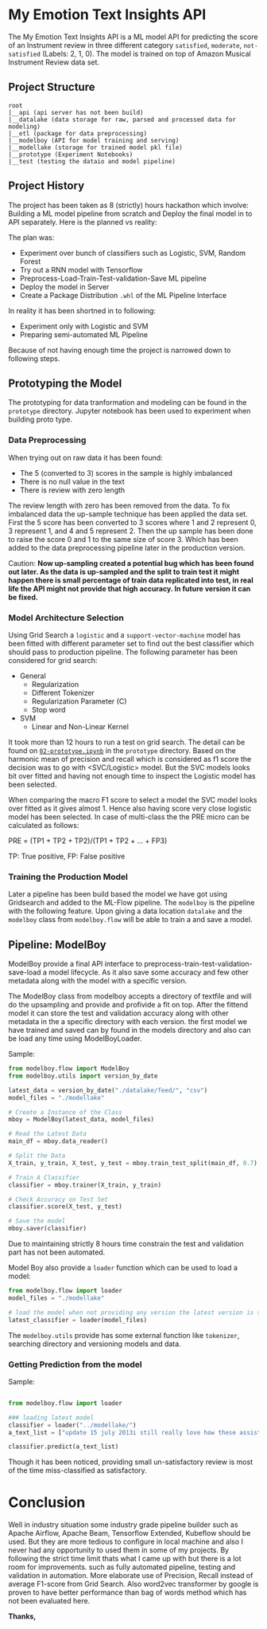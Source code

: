 # My Emotion Text Insights API
The My Emotion Text Insights API is a ML model API for predicting the score 
of an Instrument review in three different category `satisfied`, `moderate`, 
`not-satisfied` (Labels: 2, 1, 0). The model is trained on top of Amazon 
Musical Instrument Review data set.

## Project Structure
```
root
|__api (api server has not been build)
|__datalake (data storage for raw, parsed and processed data for modeling)
|__etl (package for data preprocessing)
|__modelboy (API for model training and serving)
|__modellake (storage for trained model pkl file)
|__prototype (Experiment Notebooks)
|__test (testing the dataio and model pipeline)
```

## Project History
The project has been taken as 8 (strictly) hours hackathon which involve: 
Building a ML model pipeline from scratch and Deploy the final model in to API 
separately. Here is the planned vs reality:

The plan was:
- Experiment over bunch of classifiers such as Logistic, SVM, Random Forest
- Try out a RNN model with Tensorflow
- Preprocess-Load-Train-Test-validation-Save ML pipeline
- Deploy the model in Server
- Create a Package Distribution `.whl` of the ML Pipeline Interface

In reality it has been shortned in to following:
- Experiment only with Logistic and SVM
- Preparing semi-automated ML Pipeline

Because of not having enough time the project is narrowed down to following steps.

## Prototyping the Model
The prototyping for data tranformation and modeling can be found in the 
`prototype` directory. Jupyter notebook has been used to experiment when 
building proto type. 

### Data Preprocessing
When trying out on raw data it has been found:
- The 5 (converted to 3) scores in the sample is highly imbalanced
- There is no null value in the text
- There is review with zero length

The review length with zero has been removed from the data. To fix imbalanced 
data the up-sample technique has been applied the data set. First the 5 score 
has been converted to 3 scores where 1 and 2 represent 0, 3 represent 1, 
and 4 and 5 represent 2. Then the up sample has been done to raise the score 
0 and 1 to the same size of score 3. Which has been added to the data 
preprocessing pipeline later in the production version.

Caution: __Now up-sampling created a potential bug which has been found out 
later. As the data is up-sampled and the split to train test it might happen 
there is small percentage of train data replicated into test, in 
real life the API might not provide that high accuracy. In future version it 
can be fixed.__

### Model Architecture Selection
Using Grid Search a `logistic` and a `support-vector-machine` model has been 
fitted with different parameter set to find out the best classifier 
which should pass to production pipeline. The following parameter has been 
considered for grid search:

- General
    - Regularization
    - Different Tokenizer
    - Regularization Parameter (C)
    - Stop word
 - SVM
    - Linear and Non-Linear Kernel 



It took more than 12 hours to run a test on grid search. The detail can be 
found on 
[`02-prototype.ipynb`](https://github.com/DataPsycho/my-emotions/blob/master/prototype/02-prototype.ipynb) 
in the `prototype` directory. Based on the 
harmonic mean of precision and recall which is considered as f1 score the 
decision was to go with <SVC/Logistic> model. But the SVC models looks bit over
fitted and having not enough time to inspect the Logistic model has been 
selected.

When comparing the macro F1 score to select a model the SVC model looks over 
fitted as it gives almost 1. Hence also having score very close logistic 
model has been selected. In case of multi-class the the PRE micro can be 
calculated as follows:
 
PRE = (TP1 + TP2 + TP2)/(TP1 + TP2 + ... + FP3)

TP: True positive, FP: False positive

### Training the Production Model
Later a pipeline has been build based the model we have got using Gridsearch 
and added to the ML-Flow pipeline. The `modelboy` is the pipeline with the 
following feature. Upon giving a data location `datalake` and the `modelboy`
class from `modelboy.flow` will be able to train a and save a model.

## Pipeline: ModelBoy
ModelBoy provide a final API interface to 
preprocess-train-test-validation-save-load a model lifecycle. 
As it also save some accuracy and few other metadata along with the model with 
a specific version.

The ModelBoy class from modelboy accepts a directory of textfile and will do 
the upsampling and provide and profivide a fit on top. After the fittend model 
it can store the test and validation accuracy along with other metadata in the 
a specific directory with each version. the first model we have trained and 
saved can by found in the models directory and also can be load any time using 
ModelBoyLoader.

Sample:
```python
from modelboy.flow import ModelBoy
from modelboy.utils import version_by_date

latest_data = version_by_date("./datalake/feed/", "csv")
model_files = "./modellake"

# Create a Instance of the Class
mboy = ModelBoy(latest_data, model_files)

# Read the Latest Data
main_df = mboy.data_reader()

# Split the Data
X_train, y_train, X_test, y_test = mboy.train_test_split(main_df, 0.7)

# Train A Classifier
classifier = mboy.trainer(X_train, y_train)

# Check Accuracy on Test Set
classifier.score(X_test, y_test)

# Save the model
mboy.saver(classifier)
```

Due to maintaining strictly 8 hours time constrain the test and validation 
part has not been automated.

Model Boy also provide a `loader` function which can be used to load a model:
```python
from modelboy.flow import loader
model_files = "./modellake"

# load the model when not providing any version the latest version is selected
latest_classifier = loader(model_files)
```

The `modelboy.utils` provide has some external function like `tokenizer`, 
searching directory and versioning models and data.

### Getting Prediction from the model
Sample:
```python

from modelboy.flow import loader

### loading latest model
classifier = loader("../modellake/")
a_text_list = ["update 15 july 2013i still really love how these assist in quick tuning but man are they flimsy all of my other musician friends who also love this tuner s ability to grab the right pitch also have"]

classifier.predict(a_text_list)   
```
Though it has been noticed, providing small un-satisfactory review is most of
the time miss-classified as satisfactory.

# Conclusion
Well in industry situation some industry grade pipeline builder such as
Apache Airflow, Apache Beam, Tensorflow Extended, Kubeflow should be used. But
they are more tedious to configure in local machine and also I never had any 
opportunity to used them in some of my projects. By following the strict time
limit thats what I came up with but there is a lot room for improvements. such
as fully automated pipeline, testing and validation in automation. More 
elaborate use of Precision, Recall instead of  average F1-score from Grid 
Search. Also word2vec transformer by google is proven to have better 
performance than bag of words method which has not been evaluated here.

__Thanks,__ 